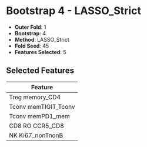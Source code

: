 # Bootstrap 4 - LASSO_Strict

- **Outer Fold**: 1
- **Bootstrap**: 4
- **Method**: LASSO_Strict
- **Fold Seed**: 45
- **Features Selected**: 5

## Selected Features

| Feature |
|---------|
| Treg memory_CD4 |
| Tconv memTIGIT_Tconv |
| Tconv memPD1_mem |
| CD8 RO CCR5_CD8 |
| NK Ki67_nonTnonB |
